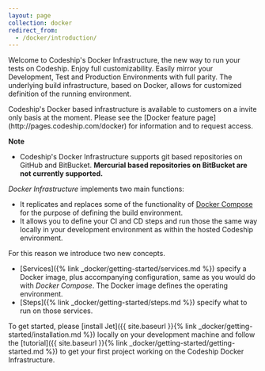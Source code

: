 ```yaml
---
layout: page
collection: docker
redirect_from:
  - /docker/introduction/
---
```


Welcome to Codeship's Docker Infrastructure, the new way to run your tests on Codeship. Enjoy full customizability. Easily mirror your Development, Test and Production Environments with full parity. The underlying build infrastructure, based on Docker, allows for customized definition of the running environment.

<div class="info-block">
Codeship's Docker based infrastructure is available to customers on a invite only basis at the moment. Please see the [Docker feature page](http://pages.codeship.com/docker) for information and to request access.

**Note**
- Codeship's Docker Infrastructure supports git based repositories on GitHub and BitBucket. **Mercurial based repositories on BitBucket are not currently supported.**
</div>

_Docker Infrastructure_ implements two main functions:

- It replicates and replaces some of the functionality of [Docker Compose](https://docs.docker.com/compose/) for the purpose of defining the build environment.
- It allows you to define your CI and CD steps and run those the same way locally in your development environment as within the hosted Codeship environment.

For this reason we introduce two new concepts.

- [Services]({% link _docker/getting-started/services.md %}) specify a Docker image, plus accompanying configuration, same as you would do with _Docker Compose_. The Docker image defines the operating environment.
- [Steps]({% link _docker/getting-started/steps.md %}) specify what to run on those services.

To get started, please [install Jet]({{ site.baseurl }}{% link _docker/getting-started/installation.md %}) locally on your development machine and follow the [tutorial]({{ site.baseurl }}{% link _docker/getting-started/getting-started.md %}) to get your first project working on the Codeship Docker Infrastructure.
